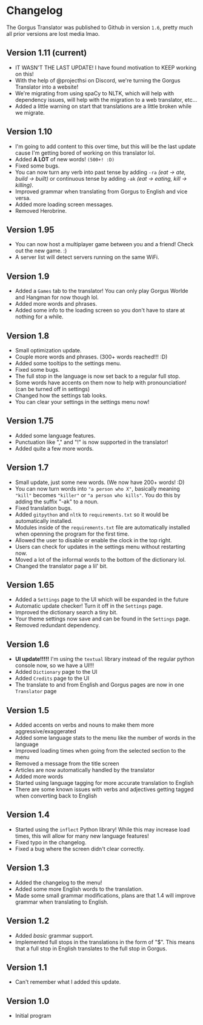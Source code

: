 # Changelog
The Gorgus Translator was published to Github in version `1.6`, pretty much all prior versions are lost media lmao.

## Version 1.11 (current)
- IT WASN'T THE LAST UPDATE! I have found motivation to KEEP working on this!
- With the help of @projecthsi on Discord, we're turning the Gorgus Translator into a website!
- We're migrating from using spaCy to NLTK, which will help with dependency issues, will help with the migration to a web translator, etc...
- Added a little warning on start that translations are a little broken while we migrate.

## Version 1.10 
- I'm going to add content to this over time, but this will be the last update cause I'm getting bored of working on this translator lol.
- Added **A LOT** of new words! `(500+! :D)`
- Fixed some bugs.
- You can now turn any verb into past tense by adding `-ra` *(eat -> ate, build -> built)* or continuous tense by adding `-ak` *(eat -> eating, kill -> killing)*.
- Improved grammar when translating from Gorgus to English and vice versa.
- Added more loading screen messages.
- Removed Herobrine.

## Version 1.95
- You can now host a multiplayer game between you and a friend! Check out the new game. :)
- A server list will detect servers running on the same WiFi.

## Version 1.9
- Added a `Games` tab to the translator! You can only play Gorgus Worlde and Hangman for now though lol.
- Added more words and phrases.
- Added some info to the loading screen so you don't have to stare at nothing for a while.

## Version 1.8
- Small optimization update.
- Couple more words and phrases. (300+ words reached!!! :D)
- Added some tooltips to the settings menu.
- Fixed some bugs.
- The full stop in the language is now set back to a regular full stop.
- Some words have accents on them now to help with pronounciation! (can be turned off in settings)
- Changed how the settings tab looks.
- You can clear your settings in the settings menu now!

## Version 1.75
- Added some language features.
- Punctuation like "," and "!" is now supported in the translator!
- Added quite a few more words.

## Version 1.7
- Small update, just some new words. (We now have 200+ words! :D)
- You can now turn words into `"a person who X"`, basically meaning `"kill"` becomes `"killer"` or `"a person who kills"`. You do this by adding the suffix "-ak" to a noun.
- Fixed translation bugs.
- Added `gitpython` and `nltk` to `requirements.txt` so it would be automatically installed.
- Modules inside of the `requirements.txt` file are automatically installed when openning the program for the first time.
- Allowed the user to disable or enable the clock in the top right.
- Users can check for updates in the settings menu without restarting now.
- Moved a lot of the informal words to the bottom of the dictionary lol.
- Changed the translator page a lil' bit.

## Version 1.65
- Added a `Settings` page to the UI which will be expanded in the future
- Automatic update checker! Turn it off in the `Settings` page.
- Improved the dictionary search a tiny bit.
- Your theme settings now save and can be found in the `Settings` page.
- Removed redundant dependency.

## Version 1.6
- **UI update!!!!!** I'm using the `textual` library instead of the regular python console now, so we have a UI!!!
- Added `Dictionary` page to the UI
- Added `Credits` page to the UI
- The translate to and from English and Gorgus pages are now in one `Translator` page

## Version 1.5
- Added accents on verbs and nouns to make them more aggressive/exaggerated
- Added some language stats to the menu like the number of words in the language
- Improved loading times when going from the selected section to the menu
- Removed a message from the title screen
- Articles are now automatically handled by the translator
- Added more words
- Started using language tagging for more accurate translation to English
- There are some known issues with verbs and adjectives getting tagged when converting back to English

## Version 1.4
- Started using the `inflect` Python library! While this may increase load times, this will allow for many new language features!
- Fixed typo in the changelog.
- Fixed a bug where the screen didn't clear correctly.

## Version 1.3
- Added the changelog to the menu!
- Added some more English words to the translation.
- Made some small grammar modifications, plans are that 1.4 will improve grammar when translating to English.

## Version 1.2
- Added *basic* grammar support.
- Implemented full stops in the translations in the form of "$". This means that a full stop in English translates to the full stop in Gorgus.

## Version 1.1
- Can't remember what I added this update.

## Version 1.0
- Initial program
